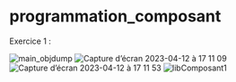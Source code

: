 # programmation_composant

Exercice 1 :

![main_objdump](https://user-images.githubusercontent.com/26821093/231509303-d5630d47-322f-4048-91ba-1228dd484b6a.png)
![Capture d’écran 2023-04-12 à 17 11 09](https://user-images.githubusercontent.com/26821093/231509354-60d592d9-a553-4925-a0f1-d286ff961c3b.png)
![Capture d’écran 2023-04-12 à 17 11 53](https://user-images.githubusercontent.com/26821093/231509361-1a9f0c94-a7a5-4429-901e-5062de6e0d45.png)
![libComposant1](https://user-images.githubusercontent.com/26821093/231509375-20af6440-69c3-428e-bfcf-3a0626df710e.png)
